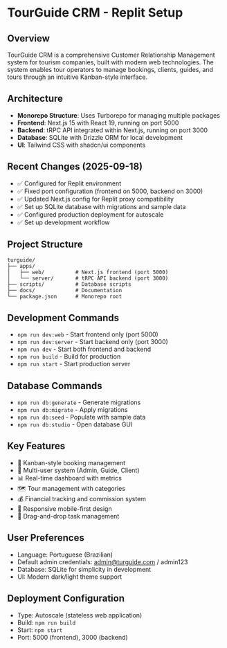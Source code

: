 # TourGuide CRM - Replit Setup

## Overview
TourGuide CRM is a comprehensive Customer Relationship Management system for tourism companies, built with modern web technologies. The system enables tour operators to manage bookings, clients, guides, and tours through an intuitive Kanban-style interface.

## Architecture
- **Monorepo Structure**: Uses Turborepo for managing multiple packages
- **Frontend**: Next.js 15 with React 19, running on port 5000
- **Backend**: tRPC API integrated within Next.js, running on port 3000
- **Database**: SQLite with Drizzle ORM for local development
- **UI**: Tailwind CSS with shadcn/ui components

## Recent Changes (2025-09-18)
- ✅ Configured for Replit environment
- ✅ Fixed port configuration (frontend on 5000, backend on 3000)
- ✅ Updated Next.js config for Replit proxy compatibility
- ✅ Set up SQLite database with migrations and sample data
- ✅ Configured production deployment for autoscale
- ✅ Set up development workflow

## Project Structure
```
turguide/
├── apps/
│   ├── web/          # Next.js frontend (port 5000)
│   └── server/       # tRPC API backend (port 3000)
├── scripts/          # Database scripts
├── docs/             # Documentation
└── package.json      # Monorepo root
```

## Development Commands
- `npm run dev:web` - Start frontend only (port 5000)
- `npm run dev:server` - Start backend only (port 3000) 
- `npm run dev` - Start both frontend and backend
- `npm run build` - Build for production
- `npm run start` - Start production server

## Database Commands
- `npm run db:generate` - Generate migrations
- `npm run db:migrate` - Apply migrations
- `npm run db:seed` - Populate with sample data
- `npm run db:studio` - Open database GUI

## Key Features
- 🎯 Kanban-style booking management
- 👥 Multi-user system (Admin, Guide, Client)
- 📊 Real-time dashboard with metrics
- 🗺️ Tour management with categories
- 💰 Financial tracking and commission system
- 📱 Responsive mobile-first design
- 🔄 Drag-and-drop task management

## User Preferences
- Language: Portuguese (Brazilian)
- Default admin credentials: admin@turguide.com / admin123
- Database: SQLite for simplicity in development
- UI: Modern dark/light theme support

## Deployment Configuration
- Type: Autoscale (stateless web application)
- Build: `npm run build`
- Start: `npm start`
- Port: 5000 (frontend), 3000 (backend)